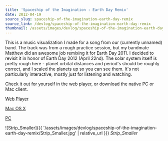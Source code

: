 ```yaml
---
title: 'Spaceship of the Imagination : Earth Day Remix'
date: 2012-04-19
source_slug: spaceship-of-the-imagination-earth-day-remix
source_link: /devlog/spaceship-of-the-imagination-earth-day-remix
thumbnail: /assets/images/devlog/spaceship-of-the-imagination-earth-day-remix/Strip_Smaller.jpg
---
```


This is a music visualization I made for a song from our (currently unnamed) band. The track was from a rough practice session, but my bandmate Matthew did an awesome job remixing it for Earth Day 2011. I decided to revisit it in honor of Earth Day 2012 (April 22nd). The solar system itself is pretty rough here - planet orbital distances and period's should be roughly correct, and I scaled the planets up so you can see them. It's not particularly interactive, mostly just for listening and watching.

Check it out for yourself in the web player, or download the native PC or Mac client.

[Web Player](http://drewskillman.com/gallery/realtime/earthday/)

[Mac OS X](http://drewskillman.com/gallery/realtime/earthday/SpaceshipOfTheImagination-OSX.zip)

[PC](http://drewskillman.com/gallery/realtime/earthday/SpaceshipOfTheImagination-PC.zip)

![Strip_Smaller]({{ '/assets/images/devlog/spaceship-of-the-imagination-earth-day-remix/Strip_Smaller.jpg' | relative_url }})
*Strip_Smaller*
